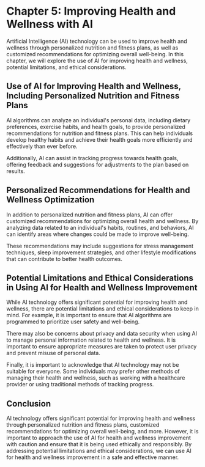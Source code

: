 Chapter 5: Improving Health and Wellness with AI
================================================

Artificial Intelligence (AI) technology can be used to improve health and wellness through personalized nutrition and fitness plans, as well as customized recommendations for optimizing overall well-being. In this chapter, we will explore the use of AI for improving health and wellness, potential limitations, and ethical considerations.

Use of AI for Improving Health and Wellness, Including Personalized Nutrition and Fitness Plans
-----------------------------------------------------------------------------------------------

AI algorithms can analyze an individual's personal data, including dietary preferences, exercise habits, and health goals, to provide personalized recommendations for nutrition and fitness plans. This can help individuals develop healthy habits and achieve their health goals more efficiently and effectively than ever before.

Additionally, AI can assist in tracking progress towards health goals, offering feedback and suggestions for adjustments to the plan based on results.

Personalized Recommendations for Health and Wellness Optimization
-----------------------------------------------------------------

In addition to personalized nutrition and fitness plans, AI can offer customized recommendations for optimizing overall health and wellness. By analyzing data related to an individual's habits, routines, and behaviors, AI can identify areas where changes could be made to improve well-being.

These recommendations may include suggestions for stress management techniques, sleep improvement strategies, and other lifestyle modifications that can contribute to better health outcomes.

Potential Limitations and Ethical Considerations in Using AI for Health and Wellness Improvement
------------------------------------------------------------------------------------------------

While AI technology offers significant potential for improving health and wellness, there are potential limitations and ethical considerations to keep in mind. For example, it is important to ensure that AI algorithms are programmed to prioritize user safety and well-being.

There may also be concerns about privacy and data security when using AI to manage personal information related to health and wellness. It is important to ensure appropriate measures are taken to protect user privacy and prevent misuse of personal data.

Finally, it is important to acknowledge that AI technology may not be suitable for everyone. Some individuals may prefer other methods of managing their health and wellness, such as working with a healthcare provider or using traditional methods of tracking progress.

Conclusion
----------

AI technology offers significant potential for improving health and wellness through personalized nutrition and fitness plans, customized recommendations for optimizing overall well-being, and more. However, it is important to approach the use of AI for health and wellness improvement with caution and ensure that it is being used ethically and responsibly. By addressing potential limitations and ethical considerations, we can use AI for health and wellness improvement in a safe and effective manner.
